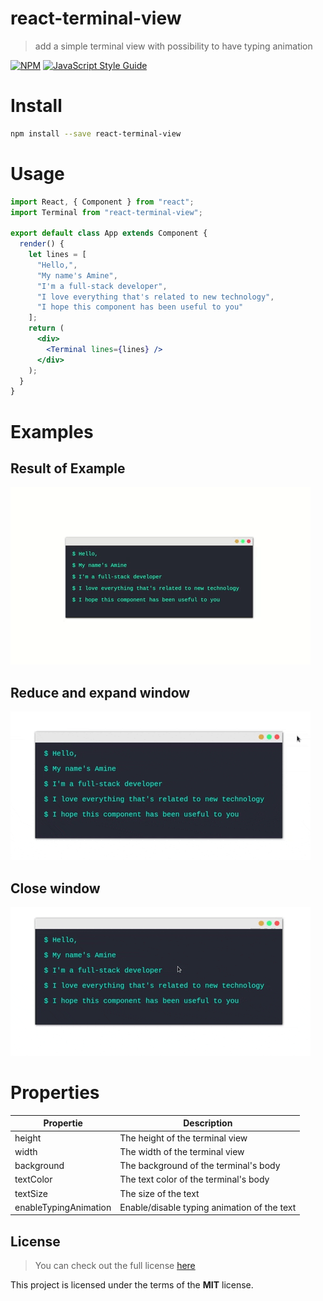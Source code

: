 # react-terminal-view

> add a simple terminal view with possibility to have typing animation

[![NPM](https://img.shields.io/npm/v/react-terminal-view.svg)](https://www.npmjs.com/package/react-terminal-view) [![JavaScript Style Guide](https://img.shields.io/badge/code_style-standard-brightgreen.svg)](https://standardjs.com)

# Install

```bash
npm install --save react-terminal-view
```

# Usage

```jsx
import React, { Component } from "react";
import Terminal from "react-terminal-view";

export default class App extends Component {
  render() {
    let lines = [
      "Hello,",
      "My name's Amine",
      "I'm a full-stack developer",
      "I love everything that's related to new technology",
      "I hope this component has been useful to you"
    ];
    return (
      <div>
        <Terminal lines={lines} />
      </div>
    );
  }
}
```

# Examples

## Result of Example

![Result](https://raw.githubusercontent.com/AmineVolk/react-terminal-view/master/example.gif)

## Reduce and expand window

![Result](https://raw.githubusercontent.com/AmineVolk/react-terminal-view/master/reduce-example.gif)

## Close window

![Result](https://raw.githubusercontent.com/AmineVolk/react-terminal-view/master/close-example.gif)

# Properties

| Propertie             | Description                                 |
| --------------------- | ------------------------------------------- |
| height                | The height of the terminal view             |
| width                 | The width of the terminal view              |
| background            | The background of the terminal's body       |
| textColor             | The text color of the terminal's body       |
| textSize              | The size of the text                        |
| enableTypingAnimation | Enable/disable typing animation of the text |

## License

> You can check out the full license [here](https://github.com/AmineVolk/react-terminal-view/blob/master/LICENSE)

This project is licensed under the terms of the **MIT** license.
